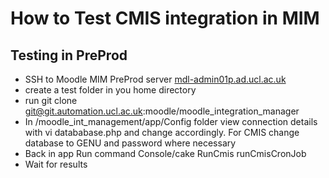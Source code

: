 # How to Test CMIS integration in MIM

## Testing in PreProd

-   SSH to Moodle MIM PreProd server [mdl-admin01p.ad.ucl.ac.uk](http://mdl-admin01p.ad.ucl.ac.uk)
-   create a test folder in you home directory
-   run git clone <git@git.automation.ucl.ac.uk>:moodle/moodle\_integration\_manager
-   In /moodle\_int\_management/app/Config folder view connection details with vi datababase.php and change accordingly. For CMIS change database to GENU and password where necessary
-   Back in app Run command Console/cake RunCmis runCmisCronJob
-   Wait for results


